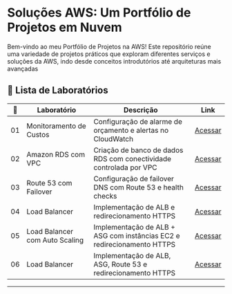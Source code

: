 # Soluções AWS: Um Portfólio de Projetos em Nuvem 

Bem-vindo ao meu Portfólio de Projetos na AWS! Este repositório reúne uma variedade de projetos práticos que exploram diferentes serviços e soluções da AWS, indo desde conceitos introdutórios até arquiteturas mais avançadas

## 🧪 Lista de Laboratórios

| 🔢 | Laboratório                      | Descrição                                                                 | Link |
|----|----------------------------------|---------------------------------------------------------------------------|------|
| 01 | Monitoramento de Custos         | Configuração de alarme de orçamento e alertas no CloudWatch               | [Acessar](./lab-01-monitoramento) |
| 02 | Amazon RDS com VPC              | Criação de banco de dados RDS com conectividade controlada por VPC       | [Acessar](./lab-02-RDS) |
| 03 | Route 53 com Failover           | Configuração de failover DNS com Route 53 e health checks                 | [Acessar](./lab-03-route53-failover) |
| 04 | Load Balancer| Implementação de ALB e redirecionamento HTTPS   | [Acessar](./lab-04-ALB) |
| 05 | Load Balancer com Auto Scaling  | Implementação de ALB + ASG com instâncias EC2 e redirecionamento HTTPS   | [Acessar](./lab-05-ALB-ASG) |
| 06 | Load Balancer| Implementação de ALB, ASG, Route 53 e redirecionamento HTTPS   | [Acessar](./lab-05-ALB-ASG-Route53) |
---
